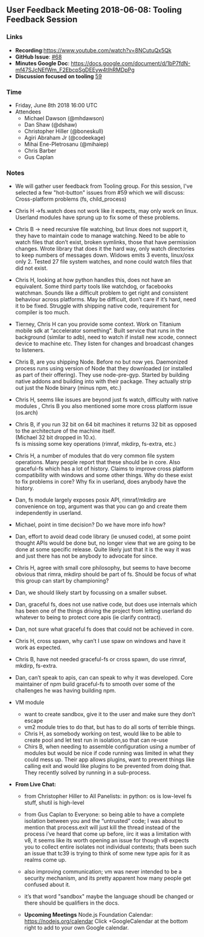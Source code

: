 ## User Feedback Meeting 2018-06-08: Tooling Feedback Session

### Links

* **Recording**:https://www.youtube.com/watch?v=8NCutuQx5Qk 
* **GitHub Issue**: [#68](https://github.com/nodejs/user-feedback/issues/68)
* **Minutes Google Doc**: https://docs.google.com/document/d/1bP7fdN-mf47SJcNEfWm_F2EbcpSgDEEyw4tIhRMDpPg
* **Discussion focused on tooling** [59](https://github.com/nodejs/user-feedback/issues/59) 

### Time
* Friday, June 8th 2018 16:00 UTC
* Attendees
  * Michael Dawson (@mhdawson)
  * Dan Shaw (@dshaw)
  * Christopher Hiller (@boneskull)
  * Agiri Abraham Jr (@codeekage)
  * Mihai Ene-PIetrosanu (@mihaiep)
  * Chris Barber
  * Gus Caplan
 
### Notes
* We will gather user feedback from Tooling group. For this session, I've selected a few "hot-button" issues from #59 
  which we will   discuss:
  Cross-platform problems (fs, child_process)
* Chris H ->fs.watch does not work like it expects, may only work on linux. Userland modules have sprung up to fix some
  of these  problems.
* Chris B -> need recursive file watching, but linux does not support it, they have to maintain code to manage watching.
  Need to be able to watch files that don’t exist, broken symlinks, those that have permission changes.  Wrote library 
  that does it the hard way, only watch directories to keep numbers of messages down.  Widows emits 3 events, 
  linux/osx only 2. Tested 27 file system watches, and none could watch files that did not exist.
* Chris H, looking at how python handles this, does not have an equivalent. Some third party tools like watchdog, 
  or facebooks watchman.  Sounds like a difficult problem to get right and consistent behaviour across platforms. 
  May be difficult, don’t care if it’s hard, need it to be fixed.  Struggle with shipping native code, requirement 
  for compiler is too much. 
* Tierney, Chris H can you provide some context.  Work on Titanium mobile sdk at “accelerator something”. 
  Built service that runs in the background (similar to adb), need to watch if install new xcode, connect device to machine etc. 
  They listen for changes and broadcast changes to listeners.
* Chris B, are you shipping Node.  Before no but now yes. Daemonized process runs using version of Node that they 
  downloaded (or installed as part of their offering).  They use node-pre-gyp.  Started by building native addons 
  and building into with their package.   They actually strip out just the Node binary (minus npm, etc.)
* Chris H, seems like issues are beyond just fs watch, difficulty with native modules , Chris B you also mentioned
  some more cross platform issue (os.arch)
* Chris B, if you run 32 bit on 64 bit machines it returns 32 bit as opposed to the architecture of the machine itself.  
  (Michael 32 bit dropped in 10.x).  
  fs is missing some key operations (rimraf, mkdirp, fs-extra, etc.)
* Chris H, a number of modules that do very common file system operations.  Many people report that these should be in core. 
  Also graceful-fs which has a lot of history. Claims to improve cross platform compatibility with windows and some other things. 
  Why do these exist to fix problems in core?  Why fix in userland, does anybody have the history.
* Dan, fs module largely exposes posix API, rimraf/mkdirp are convenience on top, argument was that you can go and create 
  them independently in userland.
* Michael, point in time decision? Do we have more info how? 
* Dan, effort to avoid dead code library (ie unused code), at some point thought APIs would be done but,
  no longer view that we are going to be done at some specific release.  Quite likely just that it is the way it was and just
  there has not be anybody to advocate for since.
* Chris H, agree with small core philosophy, but seems to have become obvious that rimra, mkdirp should be part of fs. 
  Should be focus of what this group can start by championing?
* Dan, we should likely start by focussing on a smaller subset.
* Dan, graceful fs, does not use native code, but does use internals which has been one of the things driving the project
  from letting userland do whatever to being to protect core apis (ie clarify contract).
* Dan, not sure what graceful fs does that could not be achieved in core.
* Chris H, cross spawn, why can’t I use spaw on windows and have it work as expected.
* Chris B, have not needed graceful-fs or cross spawn, do use rimraf, mkdirp, fs-extra.
* Dan, can’t speak to apis, can can speak to why it was developed. Core maintainer of npm
build graceful-fs to smooth over some of the challenges he was having building npm. 

* VM module
  * want to create sandbox, give it to the user and make sure they don’t escape
  * vm2 module tries to do that, but has to do all sorts of terrible things.  
  * Chris H, as somebody working on test, would like to be able to create pool and let test run in isolation,so that can re-use
  * Chirs B, when needing to assemble configuration using a number of modules but would be nice if code running was limited in what they could mess up. Their app allows plugins, want to prevent things like calling exit and would like plugins to be prevented from doing that.  They recently solved by running in a sub-process.  
   
* **From Live Chat:** 
    * from Christopher Hiller to All Panelists: in python: os is low-level fs stuff, shutil is high-level
    * from Gus Caplan to Everyone: so being able to have a complete isolation between you and the 
      “untrusted” code; I was about to mention that process.exit will just kill the thread instead of the process
      i’ve heard that come up before, iirc it was a limitation with v8, it seems like its worth opening an issue
      for though v8 expects you to collect entire isolates not individual contexts;
      thats been such an issue that tc39 is trying to think of some new type apis for it
      as realms come up.
    * also improving communication; vm was never intended to be a security mechanism, 
      and its pretty apparent how many people get confused about it. 
    * it’s that word "sandbox" maybe the language shoudl be changed or there should be qualifiers in the docs.

  * **Upcoming Meetings**
    Node.js Foundation Calendar: https://nodejs.org/calendar
    Click +GoogleCalendar at the bottom right to add to your own Google calendar.
    
